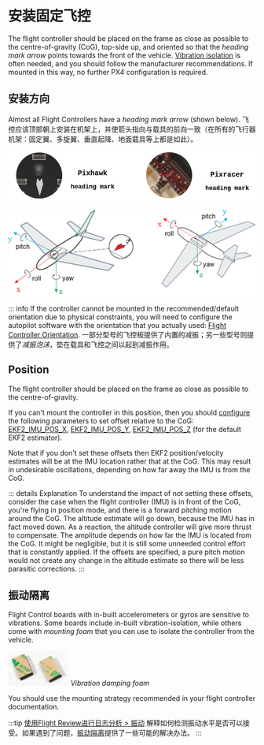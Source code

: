 # 安装固定飞控

The flight controller should be placed on the frame as close as possible to the centre-of-gravity (CoG), top-side up, and oriented so that the _heading mark arrow_ points towards the front of the vehicle. [Vibration isolation](#vibration-isolation) is often needed, and you should follow the manufacturer recommendations. If mounted in this way, no further PX4 configuration is required.

## 安装方向

Almost all Flight Controllers have a _heading mark arrow_ (shown below). 飞控应该顶部朝上安装在机架上，并使箭头指向与载具的前向一致（在所有的飞行器机架：固定翼、多旋翼、垂直起降、地面载具等上都是如此）。

![飞控朝向标记](../../assets/qgc/setup/sensor/fc_heading_mark_1.png)

![飞控安装方向](../../assets/qgc/setup/sensor/fc_orientation_1.png)

::: info If the controller cannot be mounted in the recommended/default orientation due to physical constraints, you will need to configure the autopilot software with the orientation that you actually used: [Flight Controller Orientation](../config/flight_controller_orientation.md). 一部分型号的飞控板提供了内置的减振；另一些型号则提供了*减振泡沫*，垫在载具和飞控之间以起到减振作用。

## Position

The flight controller should be placed on the frame as close as possible to the centre-of-gravity.

If you can't mount the controller in this position, then you should [configure](../advanced_config/parameters.md) the following parameters to set offset relative to the CoG: [EKF2_IMU_POS_X](../advanced_config/parameter_reference.md#EKF2_IMU_POS_X), [EKF2_IMU_POS_Y](../advanced_config/parameter_reference.md#EKF2_IMU_POS_Y), [EKF2_IMU_POS_Z](../advanced_config/parameter_reference.md#EKF2_IMU_POS_Z) (for the default EKF2 estimator).

Note that if you don't set these offsets then EKF2 position/velocity estimates will be at the IMU location rather that at the CoG. This may result in undesirable oscillations, depending on how far away the IMU is from the CoG.

::: details
Explanation
To understand the impact of not setting these offsets, consider the case when the flight controller (IMU) is in front of the CoG, you're flying in position mode, and there is a forward pitching motion around the CoG.
The altitude estimate will go down, because the IMU has in fact moved down.
As a reaction, the altitude controller will give more thrust to compensate.
The amplitude depends on how far the IMU is located from the CoG.
It might be negligible, but it is still some unneeded control effort that is constantly applied.
If the offsets are specified, a pure pitch motion would not create any change in the altitude estimate so there will be less parasitic corrections.
:::

## 振动隔离

Flight Control boards with in-built accelerometers or gyros are sensitive to vibrations. Some boards include in-built vibration-isolation, while others come with _mounting foam_ that you can use to isolate the controller from the vehicle.

![Pixhawk Mounting foam](../../assets/hardware/mounting/3dr_anti_vibration_mounting_foam.png) _Vibration damping foam_

You should use the mounting strategy recommended in your flight controller documentation.

:::tip
[使用Flight Review进行日志分析 > 振动](../log/flight_review.md#vibration) 解释如何检测振动水平是否可以接受。如果遇到了问题，[振动隔离](../assembly/vibration_isolation.md)提供了一些可能的解决办法。
:::
